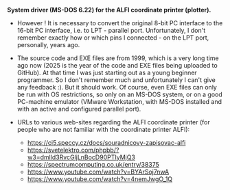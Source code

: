 **System driver (MS-DOS 6.22) for the ALFI coordinate printer (plotter).**

 - However ! It is necessary to convert the original 8-bit PC interface to the 16-bit PC interface, i.e. to LPT - parallel port. Unfortunately, I don't remember exactly how or which pins I connected - on the LPT port, personally, years ago.

 - The source code and EXE files are from 1999, which is a very long time ago now (2025 is the year of the code and EXE files being uploaded to GitHub). At that time I was just starting out as a young beginner programmer. So I don't remember much and unfortunately I can't give any feedback :). But it should work. Of course, even EXE files can only be run with OS restrictions, so only on an MS-DOS system, or on a good PC-machine emulator (VMware Workstation, with MS-DOS installed and with an active and configured parallel port).

 - URLs to various web-sites regarding the ALFI coordinate printer (for people who are not familiar with the coordinate printer ALFI):
     - https://ci5.speccy.cz/docs/souradnicovy-zapisovac-alfi
     - https://svetelektro.com/phpbb/?w3=dmlld3RvcGljLnBocD90PTIyMjQ3
     - https://spectrumcomputing.co.uk/entry/38375
     - https://www.youtube.com/watch?v=BYArSoj7nwA
     - https://www.youtube.com/watch?v=4nemJwgO_1Q
